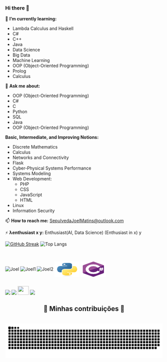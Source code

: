 ### Hi there 👋

🌱 **I’m currently learning:**
- Lambda Calculus and Haskell
- C#
- C++
- Java
- Data Science
- Big Data
- Machine Learning
- OOP (Object-Oriented Programming)
- Prolog
- Calculus

💬 **Ask me about:**
- OOP (Object-Oriented Programming)
- C#
- C
- Python
- SQL
- Java
- OOP (Object-Oriented Programming)

**Basic, Intermediate, and Improving Notions:**
- Discrete Mathematics
- Calculus
- Networks and Connectivity
- Flask
- Cyber-Physical Systems Performance
- Systems Modeling
- Web Development:
  - PHP
  - CSS
  - JavaScript
  - HTML
- Linux
- Information Security

📫 **How to reach me:** SepulvedaJoelMatins@outlook.com

⚡ **λenthusiast x y:** Enthusiast(AI, Data Science) (Enthusiast in x) y



[![GitHub Streak](https://github-readme-streak-stats.herokuapp.com?user=JoelSepulvedaMartins&theme=buefy-dark&hide_border=true&border_radius=20&locale=pt-br&date_format=M%20j%5B%2C%20Y%5D&mode=weekly)](https://git.io/streak-stats) ![Top Langs](https://github-readme-stats.vercel.app/api/top-langs/?username=JoelSepulvedaMartins&hide_progress=true)

##

<div style="display: inline_block"><br>
  
  

  <img align="center" alt="Joel" height="50" width="70" src="https://github.com/JoelSepulvedaMartins/AssetsMain/blob/main/icons8-logo-java-coffee-cup.gif">
  <img align="center" alt="Joel1" height="50" width="100" src="https://img.shields.io/badge/C-00599C?style=for-the-badge&logo=c&logoColor=white">
  <img align="center" alt="Joel2" height="50" width="100" src="https://img.shields.io/badge/C%2B%2B-00599C?style=for-the-badge&logo=c%2B%2B&logoColor=white">

  <img align="center" alt="Rafa-Python" height="50" width="80" src="https://raw.githubusercontent.com/devicons/devicon/master/icons/python/python-original.svg">
  <img align="center" alt="Rafa-Csharp" height="50" width="80" src="https://raw.githubusercontent.com/devicons/devicon/master/icons/csharp/csharp-original.svg">
  
</div>

##

<div> 
  <a href="https://www.instagram.com/jho_erll/" target="_blank"><img src="https://img.shields.io/badge/-Instagram-%23E4405F?style=for-the-badge&logo=instagram&logoColor=white" target="_blank"></a>
  <a href="https://discord.gg/748264987004502056" target="_blank"><img src="https://img.shields.io/badge/Discord-7289DA?style=for-the-badge&logo=discord&logoColor=white" target="_blank"></a> 
  <a href = "mailto:SepulvedaJoelMatins@outlook.com"><img height="28" width="35" src="https://github.com/JoelSepulvedaMartins/AssetsMain/blob/main/outlook.ico" target="_blank"></a>
  <a href="" target="_blank"><img  src="https://img.shields.io/badge/-LinkedIn-%230077B5?style=for-the-badge&logo=linkedin&logoColor=white" target="_blank"></a> 
  
</div>

## 

  <div align="center">
  <h2>🐍 Minhas contribuições 🐍</h2>
  <br>
  <img alt="snake eating my contributions" src="https://raw.githubusercontent.com/salesp07/salesp07/output/github-contribution-grid-snake-dark.svg" />
  
  <br/><br/><br/>
</div>
